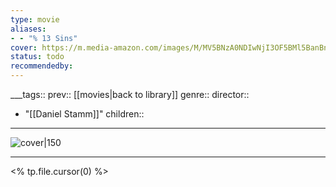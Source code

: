 ```yaml
---
type: movie
aliases:
- - "% 13 Sins"
cover: https://m.media-amazon.com/images/M/MV5BNzA0NDIwNjI3OF5BMl5BanBnXkFtZTgwMDMzNzE0MTE@._V1_SX300.jpg
status: todo
recommendedby:
---
```

___tags:: prev:: [[movies|back to library]]
genre::
director:: 
  - "[[Daniel Stamm]]"
children::
___
![cover|150](https://m.media-amazon.com/images/M/MV5BNzA0NDIwNjI3OF5BMl5BanBnXkFtZTgwMDMzNzE0MTE@._V1_SX300.jpg)
___
<% tp.file.cursor(0) %>
